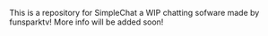 This is a repository for SimpleChat 
a WIP chatting sofware made by funsparktv!
More info will be added soon!

